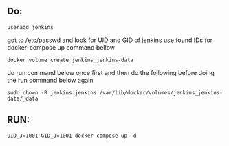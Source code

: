 ## Do:

`useradd jenkins`

got to /etc/passwd and look for UID and GID of jenkins
use found IDs for docker-compose up command bellow

`docker volume create jenkins_jenkins-data`

do run command below once first and then do the following before doing the run command below again

`sudo chown -R jenkins:jenkins /var/lib/docker/volumes/jenkins_jenkins-data/_data`


## RUN:
`UID_J=1001 GID_J=1001 docker-compose up -d`
